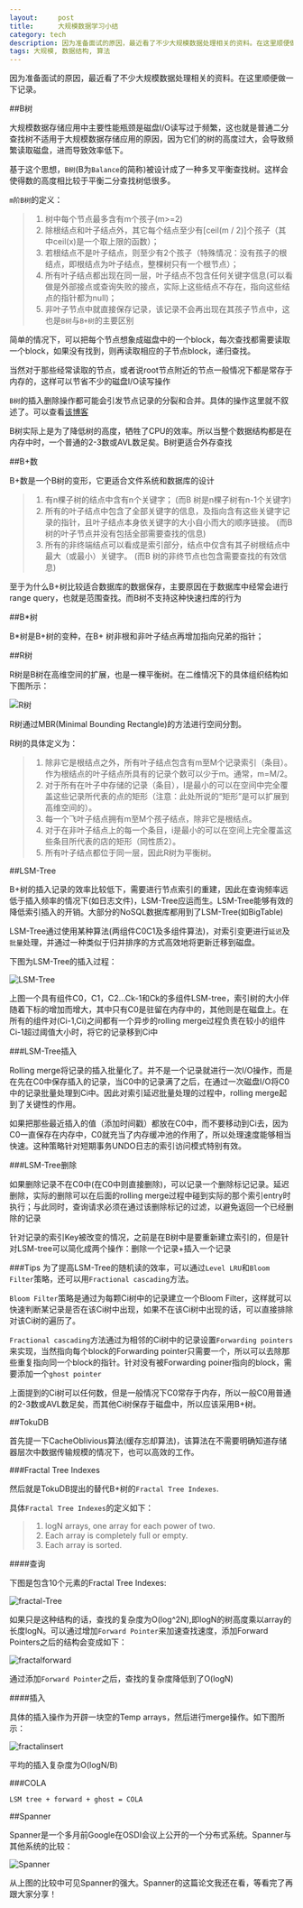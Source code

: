 ```yaml
---
layout:     post
title:      大规模数据学习小结
category: tech
description: 因为准备面试的原因，最近看了不少大规模数据处理相关的资料。在这里顺便做一下记录
tags: 大规模, 数据结构, 算法
---
```

因为准备面试的原因，最近看了不少大规模数据处理相关的资料。在这里顺便做一下记录。

##B树

大规模数据存储应用中主要性能瓶颈是磁盘I/O读写过于频繁，这也就是普通二分查找树不适用于大规模数据存储应用的原因，因为它们的树的高度过大，会导致频繁读取磁盘，进而导致效率低下。

基于这个思想，`B树`(B为`Balance`的简称)被设计成了一种多叉平衡查找树。这样会使得数的高度相比较于平衡二分查找树低很多。

`m阶B树`的定义：

>1. 树中每个节点最多含有m个孩子(m>=2)
>2. 除根结点和叶子结点外，其它每个结点至少有[ceil(m / 2)]个孩子（其中ceil(x)是一个取上限的函数）；
>3. 若根结点不是叶子结点，则至少有2个孩子（特殊情况：没有孩子的根结点，即根结点为叶子结点，整棵树只有一个根节点）；
>4. 所有叶子结点都出现在同一层，叶子结点不包含任何关键字信息(可以看做是外部接点或查询失败的接点，实际上这些结点不存在，指向这些结点的指针都为null)；
>5. 非叶子节点中就直接保存记录，该记录不会再出现在其孩子节点中，这也是`B树`与`B+树`的主要区别

简单的情况下，可以把每个节点想象成磁盘中的一个block，每次查找都需要读取一个block，如果没有找到，则再读取相应的子节点block，递归查找。

当然对于那些经常读取的节点，或者说root节点附近的节点一般情况下都是常存于内存的，这样可以节省不少的磁盘I/O读写操作

`B树`的插入删除操作都可能会引发节点记录的分裂和合并。具体的操作这里就不叙述了。可以查看[该博客](http://blog.csdn.net/v_july_v/article/details/6530142)

B树实际上是为了降低树的高度，牺牲了CPU的效率。所以当整个数据结构都是在内存中时，一个普通的2-3数或AVL数足矣。B树更适合外存查找

##B+数

B+数是一个B树的变形，它更适合文件系统和数据库的设计

>1. 有n棵子树的结点中含有n个关键字； (而B 树是n棵子树有n-1个关键字)
>2. 所有的叶子结点中包含了全部关键字的信息，及指向含有这些关键字记录的指针，且叶子结点本身依关键字的大小自小而大的顺序链接。 (而B 树的叶子节点并没有包括全部需要查找的信息)
>3. 所有的非终端结点可以看成是索引部分，结点中仅含有其子树根结点中最大（或最小）关键字。 (而B 树的非终节点也包含需要查找的有效信息)

至于为什么B+树比较适合数据库的数据保存，主要原因在于数据库中经常会进行range query，也就是范围查找。而B树不支持这种快速扫库的行为

##B\*树

B\*树是B+树的变种，在B+ 树非根和非叶子结点再增加指向兄弟的指针；

##R树

R树是B树在高维空间的扩展，也是一棵平衡树。在二维情况下的具体组织结构如下图所示：

![R树](/images/2012/R-tree.jpg)

R树通过MBR(Minimal Bounding Rectangle)的方法进行空间分割。

R树的具体定义为：

>1. 除非它是根结点之外，所有叶子结点包含有m至M个记录索引（条目）。作为根结点的叶子结点所具有的记录个数可以少于m。通常，m=M/2。
>2. 对于所有在叶子中存储的记录（条目），I是最小的可以在空间中完全覆盖这些记录所代表的点的矩形（注意：此处所说的“矩形”是可以扩展到高维空间的）。
>3. 每一个飞叶子结点拥有m至M个孩子结点，除非它是根结点。
>4. 对于在非叶子结点上的每一个条目，i是最小的可以在空间上完全覆盖这些条目所代表的店的矩形（同性质2）。
>5. 所有叶子结点都位于同一层，因此R树为平衡树。

##LSM-Tree

B+树的插入记录的效率比较低下，需要进行节点索引的重建，因此在查询频率远低于插入频率的情况下(如日志文件)，LSM-Tree应运而生。LSM-Tree能够有效的降低索引插入的开销。大部分的NoSQL数据库都用到了LSM-Tree(如BigTable)

LSM-Tree通过使用某种算法(两组件C0C1及多组件算法)，对索引变更进行`延迟`及`批量`处理，并通过一种类似于归并排序的方式高效地将更新迁移到磁盘。

下图为LSM-Tree的插入过程：

![LSM-Tree](/images/2012/LSM-tree.jpg)

上图一个具有组件C0，C1，C2…Ck-1和Ck的多组件LSM-tree，索引树的大小伴随着下标的增加而增大，其中只有C0是驻留在内存中的，其他则是在磁盘上。在所有的组件对(Ci-1,Ci)之间都有一个异步的rolling merge过程负责在较小的组件Ci-1超过阈值大小时，将它的记录移到Ci中

###LSM-Tree插入 

Rolling merge将记录的插入批量化了。并不是一个记录就进行一次I/O操作，而是在先在C0中保存插入的记录，当C0中的记录满了之后，在通过一次磁盘I/O将C0中的记录批量处理到Ci中。因此对索引延迟批量处理的过程中，rolling merge起到了关键性的作用。

如果把那些最近插入的值（添加时间戳）都放在C0中，而不要移动到Ci去，因为C0一直保存在内存中，C0就充当了内存缓冲池的作用了，所以处理速度能够相当快速。这种策略针对短期事务UNDO日志的索引访问模式特别有效。

###LSM-Tree删除 

如果删除记录不在C0中(在C0中则直接删除)，可以记录一个删除标记记录。延迟删除，实际的删除可以在后面的rolling merge过程中碰到实际的那个索引entry时执行；与此同时，查询请求必须在通过该删除标记的过滤，以避免返回一个已经删除的记录

针对记录的索引Key被改变的情况，之前是在B树中是要重新建立索引的，但是针对LSM-tree可以简化成两个操作：删除一个记录+插入一个记录

###Tips
为了提高LSM-Tree的随机读的效率，可以通过`Level LRU`和`Bloom Filter`策略，还可以用`Fractional cascading`方法。

`Bloom Filter`策略是通过为每颗Ci树中的记录建立一个Bloom Filter，这样就可以快速判断某记录是否在该Ci树中出现，如果不在该Ci树中出现的话，可以直接排除对该Ci树的遍历了。

`Fractional cascading`方法通过为相邻的Ci树中的记录设置`Forwarding pointers`来实现，当然指向每个block的Forwarding pointer只需要一个，所以可以去除那些重复指向同一个block的指针。针对没有被Forwarding poiner指向的block，需要添加一个`ghost pointer`

上面提到的Ci树可以任何数，但是一般情况下C0常存于内存，所以一般C0用普通的2-3数或AVL数足矣，而其他Ci树保存于磁盘中，所以应该采用B+树。

##TokuDB

首先提一下CacheOblivious算法(缓存忘却算法)，该算法在不需要明确知道存储器层次中数据传输规模的情况下，也可以高效的工作。

###Fractal Tree Indexes

然后就是TokuDB提出的替代B+树的`Fractal Tree Indexes`.

具体`Fractal Tree Indexes`的定义如下：

>1. logN arrays, one array for each power of two.
>2. Each array is completely full or empty.
>3. Each array is sorted.

####查询

下图是包含10个元素的Fractal Tree Indexes:

![fractal-Tree](/images/2012/fractal-tree-10.jpg)

如果只是这种结构的话，查找的复杂度为O(log^2N),即logN的树高度乘以array的长度logN。可以通过增加`Forward Pointer`来加速查找速度，添加Forward Pointers之后的结构会变成如下：

![fractalforward](/images/2012/fractal-forward.jpg)

通过添加`Forward Pointer`之后，查找的复杂度降低到了O(logN)

####插入

具体的插入操作为开辟一块空的Temp arrays，然后进行merge操作。如下图所示：

![fractalinsert](/images/2012/fractal-insert.jpg)

平均的插入复杂度为O(logN/B)

###COLA

`LSM tree + forward + ghost = COLA`

##Spanner

Spanner是一个多月前Google在OSDI会议上公开的一个分布式系统。Spanner与其他系统的比较：

![Spanner](/images/2012/spanner.jpg)

从上图的比较中可见Spanner的强大。Spanner的这篇论文我还在看，等看完了再跟大家分享！

